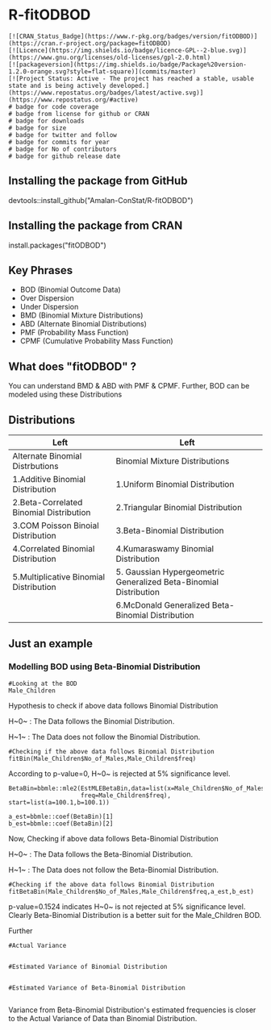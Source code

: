 # R-fitODBOD

```{r badges, include=FALSE, echo=FALSE}
[![CRAN_Status_Badge](https://www.r-pkg.org/badges/version/fitODBOD)](https://cran.r-project.org/package=fitODBOD)
[![Licence](https://img.shields.io/badge/licence-GPL--2-blue.svg)](https://www.gnu.org/licenses/old-licenses/gpl-2.0.html)
[![packageversion](https://img.shields.io/badge/Package%20version-1.2.0-orange.svg?style=flat-square)](commits/master)
[![Project Status: Active - The project has reached a stable, usable state and is being actively developed.](https://www.repostatus.org/badges/latest/active.svg)](https://www.repostatus.org/#active)
# badge for code coverage
# badge from license for github or CRAN 
# badge for downloads
# badge for size 
# badge for twitter and follow
# badge for commits for year
# badge for No of contributors
# badge for github release date
```

## Installing the package from GitHub

devtools::install_github("Amalan-ConStat/R-fitODBOD")

## Installing the package from CRAN

install.packages("fitODBOD")

## Key Phrases
* BOD (Binomial Outcome Data)
* Over Dispersion
* Under Dispersion
* BMD (Binomial Mixture Distributions)
* ABD (Alternate Binomial Distributions)
* PMF (Probability Mass Function)
* CPMF (Cumulative Probability Mass Function)

## What does "fitODBOD" ?
You can understand BMD & ABD with PMF & CPMF. Further, BOD can be modeled using these Distributions

## Distributions
|Left|Left|
|-----------------------|----------------------------------|
| Alternate Binomial Distrbutions | Binomial Mixture Distributions|
|1.Additive Binomial Distribution|1.Uniform Binomial Distribution |
|2.Beta-Correlated Binomial Distribution|2.Triangular Binomial Distribution|
|3.COM Poisson Binoial Distribution|3.Beta-Binomial Distribution|
|4.Correlated Binomial Distribution|4.Kumaraswamy Binomial Distribution|
|5.Multiplicative Binomial Distribution|5. Gaussian Hypergeometric Generalized Beta-Binomial Distribution|
||6.McDonald Generalized Beta-Binomial Distribution|


## Just an example
### Modelling BOD using Beta-Binomial Distribution
```{r Male Children Data}
#Looking at the BOD
Male_Children
```

Hypothesis to check if above data follows Binomial Distribution

H~0~ : The Data follows the Binomial Distribution. 

H~1~ : The Data does not follow the Binomial Distribution.

```{r Fitting Binomial Distribution}
#Checking if the above data follows Binomial Distribution
fitBin(Male_Children$No_of_Males,Male_Children$freq)
```

According to p-value=0, H~0~ is rejected at 5% significance level.

```{r Estimating shape parameters a,b using given BOD}
BetaBin=bbmle::mle2(EstMLEBetaBin,data=list(x=Male_Children$No_of_Males,
                    freq=Male_Children$freq), start=list(a=100.1,b=100.1))

a_est=bbmle::coef(BetaBin)[1]                    
b_est=bbmle::coef(BetaBin)[2]
```

Now, Checking if above data follows Beta-Binomial Distribution

H~0~ : The Data follows the Beta-Binomial Distribution. 

H~1~ : The Data does not follow the Beta-Binomial Distribution.

```{r Fitting Beta-Binomial Distribution}
#Checking if the above data follows Binomial Distribution
fitBetaBin(Male_Children$No_of_Males,Male_Children$freq,a_est,b_est)
```

p-value=0.1524 indicates H~0~ is not rejected at 5% significance level.
Clearly Beta-Binomial Distribution is a better suit for the Male_Children BOD.

Further 
```{r Comparing Variances}
#Actual Variance


#Estimated Variance of Binomial Distribution


#Estimated Variance of Beta-Binomial Distribution


```
Variance from Beta-Binomial Distribution's estimated frequencies is closer to 
the Actual Variance of Data than Binomial Distribution.
